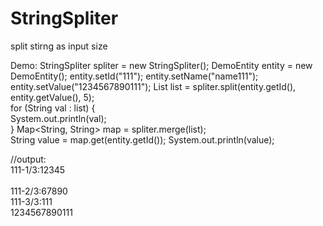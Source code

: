 # StringSpliter
split stirng as input size

Demo:
  	StringSpliter spliter = new StringSpliter();
	DemoEntity entity = new DemoEntity();
	entity.setId("111");
	entity.setName("name111");
	entity.setValue("1234567890111");
	List<String> list = spliter.split(entity.getId(), entity.getValue(), 5);	
	for (String val : list) {	
	    System.out.println(val);	
	}
	Map<String, String> map = spliter.merge(list);	
	String value = map.get(entity.getId());	
	System.out.println(value);	
	
//output:<br>
  111-1/3:12345<br><br>
  111-2/3:67890<br>
  111-3/3:111<br>
  1234567890111<br>
